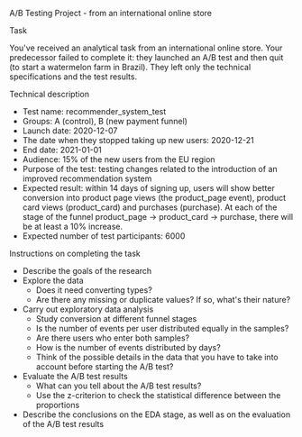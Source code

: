 A/B Testing Project - from an international online store

Task

You've received an analytical task from an international online store. Your predecessor failed to complete it: they launched an A/B test and then quit (to start a watermelon farm in Brazil). They left only the technical specifications and the test results.

Technical description

* Test name: recommender_system_test
* Groups: А (control), B (new payment funnel)
* Launch date: 2020-12-07
* The date when they stopped taking up new users: 2020-12-21
* End date: 2021-01-01
* Audience: 15% of the new users from the EU region
* Purpose of the test: testing changes related to the introduction of an improved recommendation system
* Expected result: within 14 days of signing up, users will show better conversion into product page views (the product_page event), product card views (product_card) and purchases (purchase). At each of the stage of the funnel product_page → product_card → purchase, there will be at least a 10% increase.
* Expected number of test participants: 6000


Instructions on completing the task

* Describe the goals of the research
* Explore the data
   * Does it need converting types?
   * Are there any missing or duplicate values? If so, what's their nature?
* Carry out exploratory data analysis
   * Study conversion at different funnel stages
   * Is the number of events per user distributed equally in the samples?
   * Are there users who enter both samples?
   * How is the number of events distributed by days?
   * Think of the possible details in the data that you have to take into account before starting the A/B test?
* Evaluate the A/B test results
   * What can you tell about the A/B test results?
   * Use the z-criterion to check the statistical difference between the proportions
* Describe the conclusions on the EDA stage, as well as on the evaluation of the A/B test results
